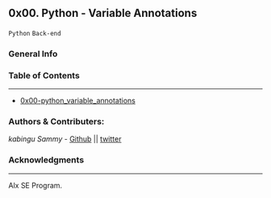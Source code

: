## 0x00. Python - Variable Annotations
`Python` `Back-end`

### General Info


### Table of Contents
***

* [0x00-python_variable_annotations](./0x00-python_variable_annotations/)


### Authors & Contributers:
*kabingu Sammy* - [Github](https://github.com/kabingusam) || [twitter](https://twitter.com/Kabingusammy)

### Acknowledgments 
***
Alx SE Program.
